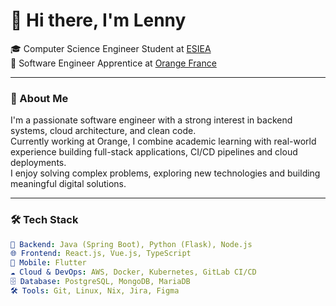 # 👋 Hi there, I'm Lenny

🎓 Computer Science Engineer Student at [ESIEA](https://www.esiea.fr)  
💼 Software Engineer Apprentice at [Orange France](https://www.orange.com)

---

### 🚀 About Me

I'm a passionate software engineer with a strong interest in backend systems, cloud architecture, and clean code.  
Currently working at Orange, I combine academic learning with real-world experience building full-stack applications, CI/CD pipelines and cloud deployments.  
I enjoy solving complex problems, exploring new technologies and building meaningful digital solutions.

---

### 🛠️ Tech Stack

```yaml
🔧 Backend: Java (Spring Boot), Python (Flask), Node.js
🌐 Frontend: React.js, Vue.js, TypeScript
📱 Mobile: Flutter
☁️ Cloud & DevOps: AWS, Docker, Kubernetes, GitLab CI/CD
🗄️ Database: PostgreSQL, MongoDB, MariaDB
🛠️ Tools: Git, Linux, Nix, Jira, Figma

